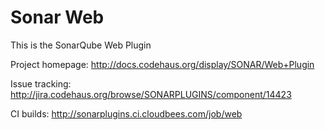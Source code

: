 Sonar Web
=========

This is the SonarQube Web Plugin

Project homepage:
http://docs.codehaus.org/display/SONAR/Web+Plugin

Issue tracking:
http://jira.codehaus.org/browse/SONARPLUGINS/component/14423

CI builds:
http://sonarplugins.ci.cloudbees.com/job/web

